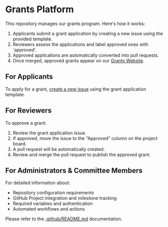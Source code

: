 # Grants Platform

This repository manages our grants program. Here's how it works:

1. Applicants submit a grant application by creating a new issue using the provided template.
2. Reviewers assess the applications and label approved ones with 'approved'.
3. Approved applications are automatically converted into pull requests.
4. Once merged, approved grants appear on our [Grants Website](https://NerdGGuy.github.io/GGrants).

## For Applicants

To apply for a grant, [create a new issue](../../issues/new?template=grant_application.md) using the grant application template.

## For Reviewers

To approve a grant:
1. Review the grant application issue.
2. If approved, move the issue to the "Approved" column on the project board.
3. A pull request will be automatically created.
4. Review and merge the pull request to publish the approved grant.

## For Administrators & Committee Members

For detailed information about:
- Repository configuration requirements
- GitHub Project integration and milestone tracking
- Required variables and authentication
- Automated workflows and actions

Please refer to the [.github/README.md](.github/README.md) documentation.
